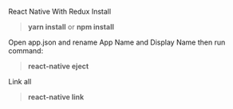 React Native With Redux
Install
<p>
	<blockquote>
		<strong>yarn install</strong> or <strong>npm install</strong>
		<br/>
	</blockquote>
</p>
<p>
	Open app.json and rename App Name and Display Name then run command:
</p>
<p>
	<blockquote>
		<strong>react-native eject</strong>
	</blockquote>
</p>
Link all
<p>
	<blockquote>
		<strong>react-native link</strong>
	</blockquote>
</p>